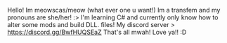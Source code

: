Hello! Im meowscas/meow (what ever one u want!)
Im a transfem and my pronouns are she/her! :>
I'm learning C# and currently only know how to alter some mods and build DLL. files!
My discord server > https://discord.gg/BwfHUQSEaZ
That's all mwah! Love ya!! :D

